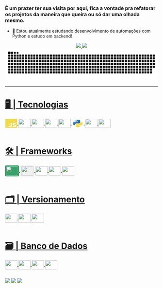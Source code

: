 ### É um prazer ter sua visita por aqui, fica a vontade pra refatorar os projetos da maneira que queira ou só dar uma olhada mesmo.

- 🌱 Estou atualmente estudando desenvolvimento de automações com Python e estudo em backend!


<div align="center">
  <a href="https://github.com/iamjonesss">
  <img height="180em" src="https://github-readme-stats.vercel.app/api?username=iamjonesss&show_icons=true&theme=dark&include_all_commits=true&count_private=true"/>
  <img height="180em" src="https://github-readme-stats.vercel.app/api/top-langs/?username=iamjonesss&layout=compact&langs_count=7&theme=dark"/>
  

</div>

<picture align="center">
  <source media="(prefers-color-scheme: dark)" srcset="https://raw.githubusercontent.com/mari4souza/mari4souza/output/github-contribution-grid-snake-dark.svg">
  <source media="(prefers-color-scheme: light)" srcset="https://raw.githubusercontent.com/mari4souza/mari4souza/output/github-contribution-grid-snake-dark.svg">
  <img align="center" alt="github contribution grid snake animation" src="https://raw.githubusercontent.com/mari4souza/mari4souza/output/github-contribution-grid-snake.svg">
</picture>

<hr>

<div>
  <h1>🖥️ | Tecnologias</h1>
  <img align="center" height="30" width="40" src="https://raw.githubusercontent.com/devicons/devicon/master/icons/javascript/javascript-plain.svg">
  <img align="center" height="30" width="40" src="https://cdn.jsdelivr.net/gh/devicons/devicon@latest/icons/typescript/typescript-original.svg" />
  <img align="center" height="30" width="40" src="https://cdn.jsdelivr.net/gh/devicons/devicon@latest/icons/sass/sass-original.svg" />
  <img align="center" height="30" width="40" src="https://cdn.jsdelivr.net/gh/devicons/devicon@latest/icons/bootstrap/bootstrap-original.svg" />
  <img align="center" height="30" width="40" src="https://cdn.jsdelivr.net/gh/devicons/devicon@latest/icons/postman/postman-original.svg" />
  <img align="center" height="30" width="40" src="https://raw.githubusercontent.com/devicons/devicon/master/icons/python/python-original.svg">
  <img align="center" height ="30" width="40" src="https://cdn.jsdelivr.net/gh/devicons/devicon@latest/icons/java/java-original.svg">
  <img align="center" height ="30" width="40" src="https://cdn.jsdelivr.net/gh/devicons/devicon@latest/icons/nodejs/nodejs-original.svg" />

    
</div>

<div style="display: inline_block"><br>
<h1>🛠️ | Frameworks</h1>
<img align="center" height="30" width="40" src="https://cdn.jsdelivr.net/gh/devicons/devicon@latest/icons/django/django-plain.svg" style="background-color: #37A16A; padding: 3px; border-radius: 4px;"/>
<img align="center" height="30" width="40" src="https://cdn.jsdelivr.net/gh/devicons/devicon@latest/icons/flask/flask-original.svg" style="background-color: #f0f0f0; padding: 3px; border-radius: 4px;"/>
<img align="center" height="30" width="40" src="https://cdn.jsdelivr.net/gh/devicons/devicon@latest/icons/spring/spring-original.svg" />
<img align="center" height="30" width="40" src="https://cdn.jsdelivr.net/gh/devicons/devicon@latest/icons/react/react-original.svg" />
<img align="center" height="30" width="40" src="https://cdn.jsdelivr.net/gh/devicons/devicon@latest/icons/tailwindcss/tailwindcss-original.svg" />


</div>

<div style="display: inline_block"><br>
  <h1>🗂️ | Versionamento</h1>
  <img align="center" height ="30" width="40" src="https://cdn.jsdelivr.net/gh/devicons/devicon/icons/git/git-original.svg" />
  <img align="center" height ="30" width="40" src="https://cdn.jsdelivr.net/gh/devicons/devicon@latest/icons/github/github-original.svg" />
  <img align="center" height ="30" width="40" src="https://cdn.jsdelivr.net/gh/devicons/devicon@latest/icons/gitlab/gitlab-original.svg" />
</div>

<div style="display: inline_block"><br>
  <h1>🗃️ | Banco de Dados</h1>

  <img align="center" height ="30" width="40" src="https://cdn.jsdelivr.net/gh/devicons/devicon@latest/icons/mysql/mysql-original.svg" />
  <img align="center" height ="30" width="40" src="https://cdn.jsdelivr.net/gh/devicons/devicon@latest/icons/microsoftsqlserver/microsoftsqlserver-original.svg" />
  <img align="center" height ="30" width="40" src="https://cdn.jsdelivr.net/gh/devicons/devicon@latest/icons/sqlite/sqlite-original.svg" />
  <img align="center" height ="30" width="40" src="https://cdn.jsdelivr.net/gh/devicons/devicon@latest/icons/postgresql/postgresql-original.svg" />



</div>

  ## 
  
  <div>
  <a href="https://instagram.com/rafaballerini" target="_blank"><img src="https://img.shields.io/badge/-Instagram-%23E4405F?style=for-the-badge&logo=instagram&logoColor=white" target="_blank"></a>
  <a href = "mailto:joaovitorsouzasilva191@gmail.com"><img src="https://img.shields.io/badge/-Gmail-%23333?style=for-the-badge&logo=gmail&logoColor=white" target="_blank"></a>
  <a href="https://www.linkedin.com/in/joão-souza-1385b4231/">
  <img src="https://img.shields.io/badge/LinkedIn-0077B5?style=for-the-badge&logo=linkedin&logoColor=white" >
  </a>
  </div>

